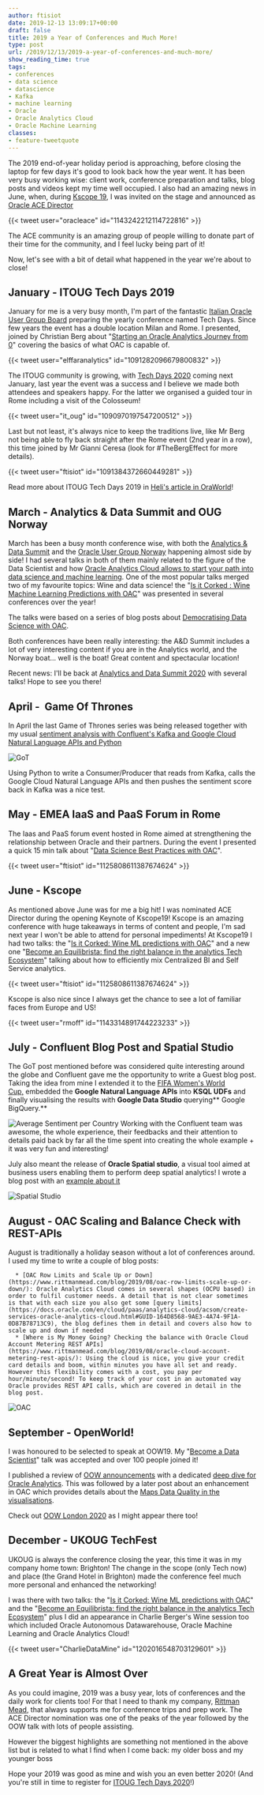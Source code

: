 ```yaml
---
author: ftisiot
date: 2019-12-13 13:09:17+00:00
draft: false
title: 2019 a Year of Conferences and Much More!
type: post
url: /2019/12/13/2019-a-year-of-conferences-and-much-more/
show_reading_time: true
tags:
- conferences
- data science
- datascience
- Kafka
- machine learning
- Oracle
- Oracle Analytics Cloud
- Oracle Machine Learning
classes:
- feature-tweetquote
---
```


The 2019 end-of-year holiday period is approaching, before closing the laptop for few days it's good to look back how the year went. It has been very busy working wise: client work, conference preparation and talks, blog posts and videos kept my time well occupied. I also had an amazing news in June, when, during [Kscope 19](https://kscope19.odtug.com), I was invited on the stage and announced as [Oracle ACE Director](https://www.oracle.com/technetwork/community/oracle-ace/index.html)

{{< tweet user="oracleace" id="1143242212114722816" >}}

The ACE community is an amazing group of people willing to donate part of their time for the community, and I feel lucky being part of it!

Now, let's see with a bit of detail what happened in the year we're about to close!


## January - ITOUG Tech Days 2019


January for me is a very busy month, I'm part of the fantastic [Italian Oracle User Group Board](https://itoug.it/organizzazione/) preparing the yearly conference named Tech Days. Since few years the event has a double location Milan and Rome. I presented, joined by Christian Berg about "[Starting an Oracle Analytics Journey from 0](https://itoug.it/wp-content/uploads/2019/02/Francesco-Tisiot-OAC-From-A-to-Z.pdf)" covering the basics of what OAC is capable of.


{{< tweet user="elffaranalytics" id="1091282096679800832" >}}

The ITOUG community is growing, with [Tech Days 2020](https://itoug.it/eventi/tech-days-2020/) coming next January, last year the event was a success and I believe we made both attendees and speakers happy. For the latter we organised a guided tour in Rome including a visit of the Colosseum!


{{< tweet user="it_oug" id="1090970197547200512" >}}

Last but not least, it's always nice to keep the traditions live, like Mr Berg not being able to fly back straight after the Rome event (2nd year in a row), this time joined by Mr Gianni Ceresa (look for #TheBergEffect for more details).

{{< tweet user="ftisiot" id="1091384372660449281" >}}

Read more about ITOUG Tech Days 2019 in [Heli's article in OraWorld](http://www.oraworld.org/fileadmin/documents/14-ORAWORLD.pdf)!


## March - Analytics & Data Summit and OUG Norway


March has been a busy month conference wise, with both the [Analytics & Data Summit](https://analyticsanddatasummit.org/schedule/) and the [Oracle User Group Norway](https://ougn2020.com) happening almost side by side! I had several talks in both of them mainly related to the figure of the Data Scientist and how [Oracle Analytics Cloud allows to start your path into data science and machine learning](https://speakerdeck.com/ftisiot/become-a-data-scientist). One of the most popular talks merged two of my favourite topics: Wine and data science! the "[Is it Corked : Wine Machine Learning Predictions with OAC](https://speakerdeck.com/ftisiot/is-it-corked-wine-machine-learning-predictions-with-oac-474fe035-e821-4531-9cf4-62e3224cd622)" was presented in several conferences over the year!


The talks were based on a series of blog posts about [Democratising Data Science with OAC](https://www.rittmanmead.com/blog/2019/04/democratize-data-science-with-oracle-analytics-cloud/).

Both conferences have been really interesting: the A&D Summit includes a lot of very interesting content if you are in the Analytics world, and the Norway boat... well is the boat! Great content and spectacular location!

Recent news: I'll be back at [Analytics and Data Summit 2020](https://analyticsanddatasummit.org) with several talks! Hope to see you there!


## April -  Game Of Thrones


In April the last Game of Thrones series was being released together with my usual [sentiment analysis with Confluent's Kafka and Google Cloud Natural Language APIs and Python](https://www.rittmanmead.com/blog/2019/04/game-of-thrones-8-real-time-sentiment-scoring/)

![GoT](https://www.rittmanmead.com/blog/content/images/2019/04/image-38.png)


Using Python to write a Consumer/Producer that reads from Kafka, calls the Google Cloud Natural Language APIs and then pushes the sentiment score back in Kafka was a nice test.


## May - EMEA IaaS and PaaS Forum in Rome


The Iaas and PaaS forum event hosted in Rome aimed at strengthening the relationship between Oracle and their partners. During the event I presented a quick 15 min talk about "[Data Science Best Practices with OAC](https://speakerdeck.com/ftisiot/data-science-with-oac-best-practises)".

{{< tweet user="ftisiot" id="1125808611387674624" >}}


## June - Kscope


As mentioned above June was for me a big hit! I was nominated ACE Director during the opening Keynote of Kscope19! Kscope is an amazing conference with huge takeaways in terms of content and people, I'm sad next year I won't be able to attend for personal impediments! At Kscope19 I had two talks: the "[Is it Corked: Wine ML predictions with OAC](https://speakerdeck.com/ftisiot/is-it-corked-wine-machine-learning-predictions-with-oac-474fe035-e821-4531-9cf4-62e3224cd622)" and a new one "[Become an Equilibrista: find the right balance in the analytics Tech Ecosystem](https://speakerdeck.com/ftisiot/become-an-equilibrista-find-the-right-balance-in-the-analytics-tech-ecosystem-dad5788b-363f-4d39-9819-2edb16acd2bb)" talking about how to efficiently mix Centralized BI and Self Service analytics.

{{< tweet user="ftisiot" id="1125808611387674624" >}}

Kscope is also nice since I always get the chance to see a lot of familiar faces from Europe and US!

{{< tweet user="rmoff" id="1143314891744223233" >}}


## July - Confluent Blog Post and Spatial Studio


The GoT post mentioned before was considered quite interesting around the globe and Confluent gave me the opportunity to write a Guest blog post. Taking the idea from mine I extended it to the [FIFA Women's World Cup,](https://www.confluent.io/blog/ksql-in-football-fifa-womens-world-cup-data-analysis) embedded the **Google Natural Language** **APIs** into **KSQL UDFs** and finally visualising the results with **Google Data Studio** querying** Google BigQuery.**

![Average Sentiment per Country](https://cdn.confluent.io/wp-content/uploads/Average_Sentiment_Per_Country_Map.png)
Working with the Confluent team was awesome, the whole experience, their feedbacks and their attention to details paid back by far all the time spent into creating the whole example + it was very fun and interesting!

July also meant the release of **Oracle Spatial studio**, a visual tool aimed at business users enabling them to perform deep spatial analytics! I wrote a blog post with an [example about it](https://www.rittmanmead.com/blog/2019/07/oracle-spatial-studio/)

![Spatial Studio](https://www.rittmanmead.com/blog/content/images/2019/07/image-65.png)



## August - OAC Scaling and Balance Check with REST-APIs


August is traditionally a holiday season without a lot of conferences around. I used my time to write a couple of blog posts:



 	  * [OAC Row Limits and Scale Up or Down](https://www.rittmanmead.com/blog/2019/08/oac-row-limits-scale-up-or-down/): Oracle Analytics Cloud comes in several shapes (OCPU based) in order to fulfil customer needs. A detail that is not clear sometimes is that with each size you also get some [query limits](https://docs.oracle.com/en/cloud/paas/analytics-cloud/acsom/create-services-oracle-analytics-cloud.html#GUID-164D8568-9AE3-4A74-9F1A-0D87B78713C9), the blog defines them in detail and covers also how to scale up and down if needed
 	  * [Where is My Money Going? Checking the balance with Oracle Cloud Account Metering REST APIs](https://www.rittmanmead.com/blog/2019/08/oracle-cloud-account-metering-rest-apis/): Using the cloud is nice, you give your credit card details and boom, within minutes you have all set and ready. However this flexibility comes with a cost, you pay per hour/minute/second! To keep track of your cost in an automated way Oracle provides REST API calls, which are covered in detail in the blog post.

![OAC](https://www.rittmanmead.com/blog/content/images/2019/08/image-24.png)



## September - OpenWorld!


I was honoured to be selected to speak at OOW19. My "[Become a Data Scientist](https://speakerdeck.com/ftisiot/become-a-data-scientist)" talk was accepted and over 100 people joined it!

I published a review of [OOW announcements](https://www.rittmanmead.com/blog/2019/09/oow-2019-review-general/) with a dedicated [deep dive for Oracle Analytics](https://www.rittmanmead.com/blog/2019/09/oow19-review-oracle-analytics-deep-dive/). This was followed by a later post about an enhancement in OAC which provides details about the [Maps Data Quality in the visualisations](https://www.rittmanmead.com/blog/2019/10/oac_v105_4_map_data_quality/).

Check out [OOW London 2020](https://www.oracle.com/uk/openworld/?source=:ad:pas:go:dg:RC_WWMK190411P00093:OOWEurope_DG_PaidSearch&mkwid=%7Cpmt%7Ce%7Cpdv%7Cc%7C&GOOGLE&oow+london&EAIaIQobChMI-978qNSy5gIVSbDtCh1IEAMFEAAYASAAEgLyvvD_BwE&gclid=EAIaIQobChMI-978qNSy5gIVSbDtCh1IEAMFEAAYASAAEgLyvvD_BwE&gclsrc=aw.ds) as I might appear there too!


## December - UKOUG TechFest


UKOUG is always the conference closing the year, this time it was in my company home town: Brighton! The change in the scope (only Tech now) and place (the Grand Hotel in Brighton) made the conference feel much more personal and enhanced the networking!

I was there with two talks: the "[Is it Corked: Wine ML predictions with OAC](https://speakerdeck.com/ftisiot/is-it-corked-wine-machine-learning-predictions-with-oac-474fe035-e821-4531-9cf4-62e3224cd622)" and the "[Become an Equilibrista: find the right balance in the analytics Tech Ecosystem](https://speakerdeck.com/ftisiot/become-an-equilibrista-find-the-right-balance-in-the-analytics-tech-ecosystem-dad5788b-363f-4d39-9819-2edb16acd2bb)" plus I did an appearance in Charlie Berger's Wine session too which included Oracle Autonomous Datawarehouse, Oracle Machine Learning and Oracle Analytics Cloud!

{{< tweet user="CharlieDataMine" id="1202016548703129601" >}}


## A Great Year is Almost Over


As you could imagine, 2019 was a busy year, lots of conferences and the daily work for clients too! For that I need to thank my company, [Rittman Mead](https://www.rittmanmead.com), that always supports me for conference trips and prep work. The ACE Director nomination was one of the peaks of the year followed by the OOW talk with lots of people assisting.

However the biggest highlights are something not mentioned in the above list but is related to what I find when I come back: my older boss and my younger boss

Hope your 2019 was good as mine and wish you an even better 2020! (And you're still in time to register for [ITOUG Tech Days 2020](https://itoug.it/eventi/tech-days-2020/)!)
